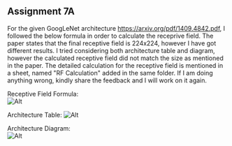 
## Assignment 7A ##
For the given GoogLeNet architecture https://arxiv.org/pdf/1409.4842.pdf, I followed the below formula in order to calculate the receprive field. The paper states that the final receptive field is 224x224, however I have got different results. I tried considering both architecture table and diagram, however the calculated receptive field did not match the size as mentioned in the paper. The detailed calculation for the receptive field is mentioned in a sheet, named "RF Calculation" added in the same folder. If I am doing anything wrong, kindly share the feedback and I will work on it again.  

Receptive Field Formula:  
![Alt](https://github.com/BPrasad123/EVA_Projects/blob/master/Project_7/RF%20Formula.JPG)

Architecture Table:
![Alt](https://github.com/BPrasad123/EVA_Projects/blob/master/Project_7/Architecture%20Table.JPG)  

Architecture Diagram:  
![Alt](https://github.com/BPrasad123/EVA_Projects/blob/master/Project_7/Architecture%20Diagram.JPG)
